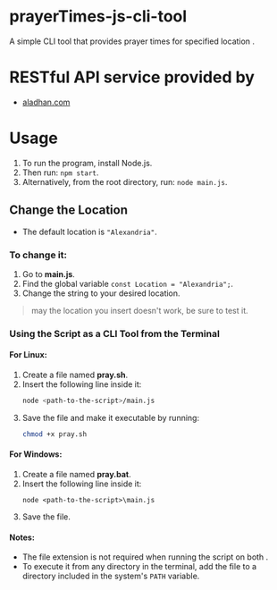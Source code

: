 # prayerTimes-js-cli-tool

A simple CLI tool that provides  prayer times for  specified location .

# RESTful API service provided by

- [aladhan.com](https://aladhan.com/prayer-times-api)
  
# Usage

1. To run the program, install Node.js.
2. Then run: `npm start`.
3. Alternatively, from the root directory, run: `node main.js`.

## Change the Location
- The default location is `"Alexandria"`.

### To change it:
1. Go to **main.js**.
2. Find the global variable `const Location = "Alexandria";`.
3. Change the string to your desired location.
> may the location you insert doesn't work, be sure to test it.

### Using the Script as a CLI Tool from the Terminal  

#### For Linux:  
1. Create a file named **pray.sh**.  
2. Insert the following line inside it:  
   ```bash
   node <path-to-the-script>/main.js
   ```  
3. Save the file and make it executable by running:  
   ```bash
   chmod +x pray.sh
   ```  

#### For Windows:  
1. Create a file named **pray.bat**.  
2. Insert the following line inside it:  
   ```batch(cmd/powershell)
   node <path-to-the-script>\main.js
   ```  
3. Save the file.  

#### Notes:  
- The file extension is not required when running the script on both .  
- To execute it from any directory in the terminal, add the file to a directory included in the system's `PATH` variable.
